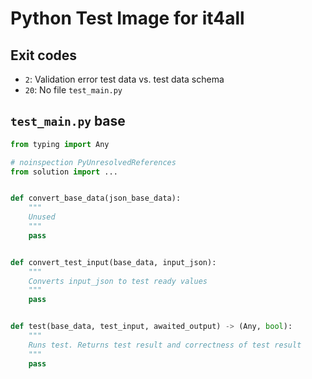# Python Test Image for it4all

## Exit codes

* `2`: Validation error test data vs. test data schema
* `20`: No file `test_main.py`

## `test_main.py` base

```python
from typing import Any

# noinspection PyUnresolvedReferences
from solution import ...


def convert_base_data(json_base_data):
    """
    Unused
    """
    pass


def convert_test_input(base_data, input_json):
    """
    Converts input_json to test ready values
    """
    pass


def test(base_data, test_input, awaited_output) -> (Any, bool):
    """
    Runs test. Returns test result and correctness of test result
    """
    pass
```